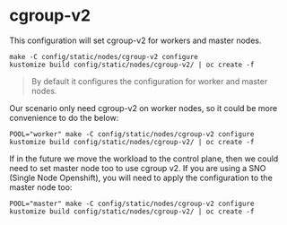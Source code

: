 # cgroup-v2

This configuration will set cgroup-v2 for workers and master nodes.

```shell
make -C config/static/nodes/cgroup-v2 configure
kustomize build config/static/nodes/cgroup-v2/ | oc create -f
```

> By default it configures the configuration for worker and master nodes.

Our scenario only need cgroup-v2 on worker nodes, so it could be more
convenience to do the below:

```shell
POOL="worker" make -C config/static/nodes/cgroup-v2 configure
kustomize build config/static/nodes/cgroup-v2/ | oc create -f
```

If in the future we move the workload to the control plane, then we
could need to set master node too to use cgroup v2. If you are using a
SNO (Single Node Openshift), you will need to apply the configuration to
the master node too:

```shell
POOL="master" make -C config/static/nodes/cgroup-v2 configure
kustomize build config/static/nodes/cgroup-v2/ | oc create -f
```

